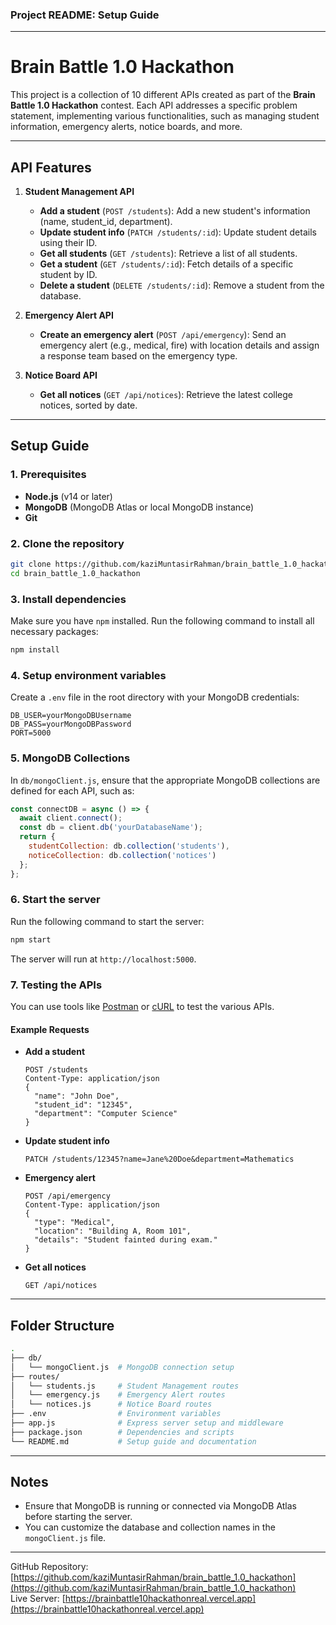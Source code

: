 ### Project README: Setup Guide

---

# Brain Battle 1.0 Hackathon

This project is a collection of 10 different APIs created as part of the **Brain Battle 1.0 Hackathon** contest. Each API addresses a specific problem statement, implementing various functionalities, such as managing student information, emergency alerts, notice boards, and more.

---

## API Features

1. **Student Management API**
   - **Add a student** (`POST /students`): Add a new student's information (name, student_id, department).
   - **Update student info** (`PATCH /students/:id`): Update student details using their ID.
   - **Get all students** (`GET /students`): Retrieve a list of all students.
   - **Get a student** (`GET /students/:id`): Fetch details of a specific student by ID.
   - **Delete a student** (`DELETE /students/:id`): Remove a student from the database.

2. **Emergency Alert API**
   - **Create an emergency alert** (`POST /api/emergency`): Send an emergency alert (e.g., medical, fire) with location details and assign a response team based on the emergency type.

3. **Notice Board API**
   - **Get all notices** (`GET /api/notices`): Retrieve the latest college notices, sorted by date.

---

## Setup Guide

### 1. Prerequisites

- **Node.js** (v14 or later)
- **MongoDB** (MongoDB Atlas or local MongoDB instance)
- **Git**

### 2. Clone the repository

```bash
git clone https://github.com/kaziMuntasirRahman/brain_battle_1.0_hackathon
cd brain_battle_1.0_hackathon
```

### 3. Install dependencies

Make sure you have `npm` installed. Run the following command to install all necessary packages:

```bash
npm install
```

### 4. Setup environment variables

Create a `.env` file in the root directory with your MongoDB credentials:

```
DB_USER=yourMongoDBUsername
DB_PASS=yourMongoDBPassword
PORT=5000
```

### 5. MongoDB Collections

In `db/mongoClient.js`, ensure that the appropriate MongoDB collections are defined for each API, such as:

```js
const connectDB = async () => {
  await client.connect();
  const db = client.db('yourDatabaseName');
  return {
    studentCollection: db.collection('students'),
    noticeCollection: db.collection('notices')
  };
};
```

### 6. Start the server

Run the following command to start the server:

```bash
npm start
```

The server will run at `http://localhost:5000`.

### 7. Testing the APIs

You can use tools like [Postman](https://www.postman.com/) or [cURL](https://curl.se/) to test the various APIs.

#### **Example Requests**

- **Add a student**
  ```http
  POST /students
  Content-Type: application/json
  {
    "name": "John Doe",
    "student_id": "12345",
    "department": "Computer Science"
  }
  ```

- **Update student info**
  ```http
  PATCH /students/12345?name=Jane%20Doe&department=Mathematics
  ```

- **Emergency alert**
  ```http
  POST /api/emergency
  Content-Type: application/json
  {
    "type": "Medical",
    "location": "Building A, Room 101",
    "details": "Student fainted during exam."
  }
  ```

- **Get all notices**
  ```http
  GET /api/notices
  ```

---

## Folder Structure

```bash
.
├── db/
│   └── mongoClient.js  # MongoDB connection setup
├── routes/
│   └── students.js     # Student Management routes
│   └── emergency.js    # Emergency Alert routes
│   └── notices.js      # Notice Board routes
├── .env                # Environment variables
├── app.js              # Express server setup and middleware
├── package.json        # Dependencies and scripts
└── README.md           # Setup guide and documentation
```

---

## Notes

- Ensure that MongoDB is running or connected via MongoDB Atlas before starting the server.
- You can customize the database and collection names in the `mongoClient.js` file.

---

GitHub Repository: [https://github.com/kaziMuntasirRahman/brain_battle_1.0_hackathon](https://github.com/kaziMuntasirRahman/brain_battle_1.0_hackathon)  
Live Server: [https://brainbattle10hackathonreal.vercel.app](https://brainbattle10hackathonreal.vercel.app)